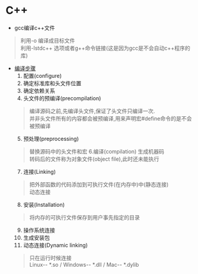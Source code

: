 # C++
* gcc编译c++文件
> 利用-o 编译成目标文件  
> 利用-lstdc++ 选项或者g++命令链接(这是因为gcc是不会自动c++程序的库)
* [编译步骤](http://www.ruanyifeng.com/blog/2014/11/compiler.html)
  1. 配置(configure)
  2. 确定标准库和头文件位置
  3. 确定依赖关系
  4. 头文件的预编译(precompilation)
    > 编译源码之前,先编译头文件,保证了头文件只编译一次.  
    > 并非头文件所有的内容都会被预编译,用来声明宏#define命令的是不会被预编译
  5. 预处理(preprocessing)
    > 替换源码中的头文件和宏
  6.编译(compilation)
    > 生成机器码  
    > 转码后的文件称为对象文件(object file),此时还未能执行
  7. 连接(Linking)
    > 把外部函数的代码添加到可执行文件(在内存中)中(静态连接)  
    > 动态连接
  8. 安装(Installation)
    > 将内存的可执行文件保存到用户事先指定的目录
  9. 操作系统连接
  10. 生成安装包
  11. 动态连接(Dynamic linking)
    > 只在运行时候连接  
    > Linux-- *.so /  Windows-- *.dll / Mac-- *.dylib
  
